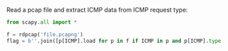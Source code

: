 Read a pcap file and extract ICMP data from ICMP request type:

```python
from scapy.all import *

f = rdpcap('file.pcapng')
flag = b''.join([p[ICMP].load for p in f if ICMP in p and p[ICMP].type == 8])
```

